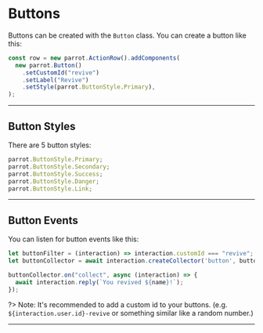 # Buttons

Buttons can be created with the `Button` class. You can create a button like this:

```js
const row = new parrot.ActionRow().addComponents(
  new parrot.Button()
    .setCustomId("revive")
    .setLabel("Revive")
    .setStyle(parrot.ButtonStyle.Primary),
);
```

---

## Button Styles

There are 5 button styles:

```js
parrot.ButtonStyle.Primary;
parrot.ButtonStyle.Secondary;
parrot.ButtonStyle.Success;
parrot.ButtonStyle.Danger;
parrot.ButtonStyle.Link;
```

---

## Button Events

You can listen for button events like this:

```js
let buttonFilter = (interaction) => interaction.customId === "revive";
let buttonCollector = await interaction.createCollector('button', buttonFilter, { time: 15000 })

buttonCollector.on("collect", async (interaction) => {
  await interaction.reply(`You revived ${name}!`);
});
```

?> Note: It's recommended to add a custom id to your buttons. (e.g. `${interaction.user.id}-revive` or something similar like a random number.)

---
